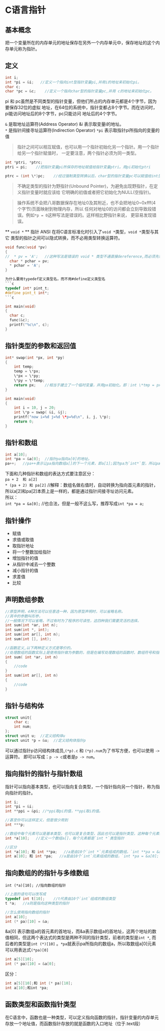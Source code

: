 # C语言指针

## 基本概念
把一个变量所在的内存单元的地址保存在另外一个内存单元中，保存地址的这个内存单元称为指针。

## 定义
```c
int i;
int *pi = &i;   //定义一个指向int型指针变量pi,并用i的地址来初始化pi。
char c;
char *pc = &c;    //定义一个指向char型的指针变量pc,并用 c的地址来初始化pc。
```
pi 和 pc虽然是不同类型的指针变量，但他们所占的内存单元都是4个字节，因为要保存32位的虚拟
地址，在64位的系统中，指针变都占8个字节。而在访问时，pi能访问地址后的8个字节，pc只能访问
地址后的4个字节。

` & ` 是取地址运算符(Address Operator) &i 表示取变量i的地址。   
` * ` 是指针间接寻址运算符(Indirection Operator) ` *pi ` 表示取指针pi所指向的变量的值     

> 指针之间可以相互赋值，也可以用一个指针初始化另一个指针。用一个指针给另一个指针赋值时，
一定要注意，两个指针必须为同一类型。

```c
int *ptri, *ptrc;
ptri = pi;    //把指针变量pi所保存的地址赋值给指针变量ptri。用pi初始化ptri

ptrc = (int \*)pc;    //经过强制类型转换以后，char型的指针变量pc可以赋值给int型的指针变量ptrc
```

> 不确定类型的指针为野指针(Unbound Pointer)，为避免出现野指针，在定义指针变量时就应该给
它明确的初值或者把它初始化为NULL(空指针)。

> 操作系统不会把八哥数据保存在地址0及其附近，也不会把地址0~0xfff(4个字节)页面映射到物理内存，所以
任何对地址0的访问都会立刻导致段错误。例如` *p = 0 `这种写法是错误的。这样相比野指针来说，
更容易发现错误。

** `void *` ** 指针 ANSI 在将C语言标准化时引入了` void * `类型，` void * `类型与其它
类型的指针之间可以隐式转换，而不必用类型转换运算符。
```c
void func(void *pv)
{
//  * pv = 'A';   //这种写法是错误的 void * 类型不通直接dereference,而必须先转换为其它类型的指针再做dereference.
  char * pchar = pv;
  * pchar = 'A';
}

为什么要用typedef定义类型名，而不用#define定义类型名
```c
typedef int* pint_t;
#define pint_t int*;
```c

int main(void)
{
  char c;
  func(&c);
  printf("%c\n", c);
}
```

## 指针类型的参数和返回值
```c
int* swap(int *px, int *py)
{
    int temp;
    temp = \*px;
    \*px = \*py;
    \*py = \*temp;
    return px;    //相当于建立了一个临时变量，并用px初始化。即：int \*tmp = px
}

int main(void)
{
    int i = 10, j = 20;
    int \*p = swap( &i, &j);
    printf("now i=%d j=%d \*p=%d\n", i, j, \*p);
    return 0;
}
```

## 指针和数组
```c
int a[10];
int *pa = &a[0];  //指针pa指向a[0]的地址。
pa++;   //pa++表示让pa指向数组a[]的下一个元素，即a[1];因为pa为`int*`型，所以pa++使pa的地址加4。
```

下面和几种指针和数组的表达方式要注意区分：   
`pa + 2  和 a[2]`   
`* (pa + 2) 和 pa[2]`    //解释：数组名做右值时，自动转换为指向首元素的指针，所以a[2]和pa[2]本质上是一样的，都是通过指针间接寻址访问元素。   
所以：   
`int *pa = &a[0];`  //也合法，但是一般不这么写，推荐写成`int *pa = a;`

## 指针操作
* 赋值
* 求值或取值
* 取指针地址
* 将一个整数加给指针
* 增加指针的值
* 从指针中减去一个整数
* 减小指针的值
* 求差值
* 比较

## 声明数组参数
```c
//原型声明，4种方法可以任意选一种，因为原型声明时，可以省略名称。
//其中的参数叫形参，
//一般情况下可以省略，不过有时为了程序的可读性，这四种我们需要灵活的选择。
int sum(int *ar, int n);    
int sum(int *, int);
int sum(int ar[], int n);
int sum(int [], int);

//函数定义,以下两种定义方式是等价的。
//处理数组的函数实际上是使用指针做为参数的，但是在编写处理数组的函数时，数组符号和指针符号都是可以选用的，习惯之下，如果这个参数指向一个元素，通常写成指针的形式，如果这个参数指向一串元素中的首元素，则经常写成数组的形式。
int sum( int *ar, int n)
{
    //code
}
int sum(int ar[], int n)
{
    //code
}
```

## 指针与结构体

```c
struct unit{
    char c;
    int num;
};
struct unit u;  //定义结构体u
struct unit *p = &u;  //定义结构体指针p
```
可以通过指针p访问结构体成员,`(*p).c` 和 `(*p).num`为了书写方便，也可以使用 `->`运算符。
即可以写成：`p -> c`或者是`p -> num`。

## 指向指针的指针与指针数组

指针可以指向基本类型，也可以指向复合类型，一个指针指向另一个指针，称为指向指针的指针。

```c
int i;
int *pi = &i;
int **ppi = &pi; //*ppi取pi的值，**ppi取i的值。

//甚至你可以这样定义，但是很少用到
int ***p;

//数组中每个元素可以是基本类型，也可以是复合类型，因此也可以是指针类型，这种每个元素都是指针的数组称为 **指针数组** 。例如：
int *a[10];   //定义一个数组a[]，每个元素都是`int *`类型指针

//区分
int *a[10]; 和 int **pa;   //a是由10个`int *`元素组成的数组，`int **pa = &a[0];`从表达式中也可以看出，a[0]里面存的是`int *`型元素
int a[10]; 和 int *pa;   //a是由10个`int`元素组成的数组，`int *pa = &a[0];`从表达式吓可以看出，a[0]里面存的是`int`型元素。
```

## 指向数组的的指针与多维数组

`int (*a)[10]; //指向数组的指针`   
```c
//上面的语句可以改写成
typedef int t[10];    //t代表由10个`int`组成的数组类型
t *a;   //a则是指向这种类型的指针

//怎么使用指向数组的指针
int a[10];
int (* pa)[10] = &a;
```
&a[0] 表示数组a的首元素的首地址，而&a表示数组a的首地址，这两个地址的数值相同，但这两个表达式的类型是两种不同的指针类型，前者的类型是`int *`, 而后者的类型是`int (*)[10]` 。`*pa`就表示pa所指向的数组a，所以取数组a[0]元素可以用表达式`(*pa)[0]`

```c
int a[5][10];
int (* pa)[10] = &a[0];
```

区分：
```c
int a[5][10];和 int (* pa)[10];
int a[10];和int *pa;
```

## 函数类型和函数指针类型  
在C语言中，函数也是一种类型，可以定义指向函数的指针。指针变量的内存单元存放一个地址值，而函数指针存放的就是函数的入口地址（位于.text段）
